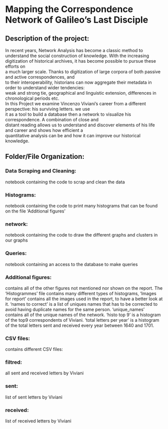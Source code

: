 <h1 class="code-line" data-line-start=0 data-line-end=1 ><a id="Mapping_the_Correspondence_Network_of_Galileos_Last_Disciple_0"></a>Mapping the Correspondence Network of Galileo’s Last Disciple</h1>
<h2 class="code-line" data-line-start=3 data-line-end=4 ><a id="Description_of_the_project_3"></a>Description of the project:</h2>
<p class="has-line-data" data-line-start="5" data-line-end="13">In recent years, Network Analysis has become a classic method to understand the social construction of knowledge. With the increasing digitization of historical archives, it has become possible to pursue these efforts on<br>
a much larger scale. Thanks to digitization of large corpora of both passive and active correspondences, and<br>
to their interoperability, historians can now aggregate their metadata in order to understand wider tendencies:<br>
weak and strong tie, geographical and linguistic extension, differences in chronological periods etc.<br>
In this Project we examine Vincenzo Viviani’s career from a different perspective: his surviving letters. we use<br>
it as a tool to build a database then a network to visualize his correspondence. A combination of close and<br>
distant reading allows us to understand and discover elements of his life and career and shows how efficient a<br>
quantitative analysis can be and how it can improve our historical knowledge.</p>
<h2 class="code-line" data-line-start=16 data-line-end=17 ><a id="FolderFile_Organization_16"></a>Folder/File Organization:</h2>
<h3 class="code-line" data-line-start=21 data-line-end=22 ><a id="Data_Cleaning_21"></a>Data Scraping and Cleaning:</h3>
<p class="has-line-data" data-line-start="22" data-line-end="23">notebook containing the code to scrap and clean the data</p>
<h3 class="code-line" data-line-start=23 data-line-end=24 ><a id="Histograms_23"></a>Histograms:</h3>
<p class="has-line-data" data-line-start="24" data-line-end="25">notebook containing the code to print many histograms that can be found on the file ‘Additional figures’</p>
<h3 class="code-line" data-line-start=25 data-line-end=26 ><a id="network_25"></a>network:</h3>
<p class="has-line-data" data-line-start="26" data-line-end="27">notebook containing the code to draw the different graphs and clusters in our graphs</p>
<h3 class="code-line" data-line-start=27 data-line-end=28 ><a id="Queries_27"></a>Queries:</h3>
<p class="has-line-data" data-line-start="28" data-line-end="29">notebook containing an access to the database to make queries</p>
<h3 class="code-line" data-line-start=29 data-line-end=30 ><a id="Additional_figures_29"></a>Additional figures:</h3>
<p class="has-line-data" data-line-start="30" data-line-end="31">contains all of the other figures not mentioned nor shown on the report. The ‘Histogrammes’ file contains many different types of histograms, ‘Images for report’ contains all the images used in the report, to have a better look at it. ‘names to correct’ is a list of uniques names that has to be corrected to avoid having duplicate names for the same person. ‘unique_names’ contains all of the unique names of the network. ‘histo top 9’ is a histogram of the top9 correspondents of Viviani. ‘total letters per year’ is a histogram of the total letters sent and received every year between 1640 and 1701.</p>
<h3 class="code-line" data-line-start=31 data-line-end=32 ><a id="CSV_files_31"></a>CSV files:</h3>
<p class="has-line-data" data-line-start="32" data-line-end="33">contains different CSV files:</p>
<h3 class="code-line" data-line-start=35 data-line-end=36 ><a id="filtred_id_35"></a>filtred:</h3>
<p class="has-line-data" data-line-start="36" data-line-end="37">all sent and received letters by Viviani</p>
<h3 class="code-line" data-line-start=37 data-line-end=38 ><a id="sent_id__37"></a>sent:</h3>
<p class="has-line-data" data-line-start="38" data-line-end="39">list of sent letters by Viviani</p>
<h3 class="code-line" data-line-start=39 data-line-end=40 ><a id="received_id_39"></a>received:</h3>
<p class="has-line-data" data-line-start="40" data-line-end="41">list of received letters by Viviani</p>
